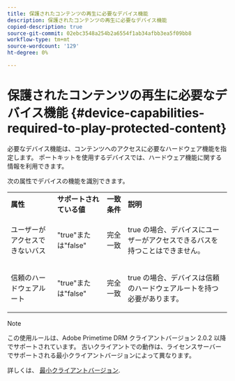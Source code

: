 ```yaml
---
title: 保護されたコンテンツの再生に必要なデバイス機能
description: 保護されたコンテンツの再生に必要なデバイス機能
copied-description: true
source-git-commit: 02ebc3548a254b2a6554f1ab34afbb3ea5f09bb8
workflow-type: tm+mt
source-wordcount: '129'
ht-degree: 0%

---
```


# 保護されたコンテンツの再生に必要なデバイス機能 {#device-capabilities-required-to-play-protected-content}

必要なデバイス機能は、コンテンツへのアクセスに必要なハードウェア機能を指定します。 ポートキットを使用するデバイスでは、ハードウェア機能に関する情報を利用できます。

次の属性でデバイスの機能を識別できます。

<table id="table_v3n_fks_n4"> 
 <tbody> 
  <tr> 
   <td><b>属性</b> </td> 
   <td><b>サポートされている値</b> </td> 
   <td><b>一致条件</b> </td> 
   <td><b>説明</b> </td> 
  </tr> 
  <tr> 
   <td colname="1" class="- topic/entry "> <p class="- topic/p ">ユーザーがアクセスできないバス </p> </td> 
   <td colname="2" class="- topic/entry "> <p class="- topic/p ">"true"または"false" </p> </td> 
   <td colname="3" class="- topic/entry "> <p class="- topic/p ">完全一致 </p> </td> 
   <td colname="4" class="- topic/entry "> <p class="- topic/p ">true の場合、デバイスにユーザーがアクセスできるバスを持つことはできません。 </p> </td> 
  </tr> 
  <tr> 
   <td colname="1" class="- topic/entry "> <p class="- topic/p ">信頼のハードウェアルート </p> </td> 
   <td colname="2" class="- topic/entry "> <p class="- topic/p ">"true"または"false" </p> </td> 
   <td colname="3" class="- topic/entry "> <p class="- topic/p ">完全一致 </p> </td> 
   <td colname="4" class="- topic/entry "> <p class="- topic/p ">true の場合、デバイスは信頼のハードウェアルートを持つ必要があります。 </p> </td> 
  </tr> 
 </tbody> 
</table>

>[!NOTE]
>
>この使用ルールは、Adobe Primetime DRM クライアントバージョン 2.0.2 以降でサポートされています。 古いクライアントでの動作は、ライセンスサーバーでサポートされる最小クライアントバージョンによって異なります。
>
>詳しくは、 [最小クライアントバージョン](../../../../protecting-content/setting-up-the-sdk/setup-dev-env.md).
